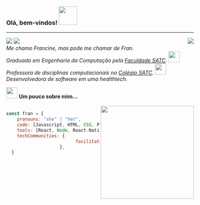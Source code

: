 
### Olá, bem-vindos! <img src="https://media.giphy.com/media/dXR4F5BlIM7E1wTHsA/giphy.gif" width="50" >
---
[![](https://img.shields.io/badge/Francine_Cardoso-blue?style=flat-square&labelColor=blue&logo=linkedin)](https://www.linkedin.com/in/francinecardoso/)
![](https://img.shields.io/github/followers/francinecardoso?&label=Follow&style=flat-square&logo=github)
<img align = "right" src = "https://github-readme-stats.vercel.app/api/top-langs/?username=francinecardoso&show_icons=true&theme=synthwave" />   
*Me chamo Francine, mas pode me chamar de Fran.*  
*Graduada em Engenharia da Computação pela [Faculdade SATC](https://www.satc.edu.br).* <img src="https://media.giphy.com/media/h4x6RMBru1Mx7zLWko/giphy.gif" width="30">     
*Professora de disciplinas computacionais no [Colégio SATC](https://www.satc.edu.br).* <img src="https://media.giphy.com/media/2Yj2vRSHrhZIUyVPGl/giphy.gif" width="30">   
*Desenvolvedora de software em uma healthtech.* 
</br> 

<img src="https://media.giphy.com/media/5ndklThG9vUUdTmgMn/giphy.gif" width="30"> **Um pouco sobre mim...**      
</br>
<img align='right' src="https://media.giphy.com/media/VJBOz97TCRftgQWbMJ/giphy.gif" width="250">  

```javascript
const fran = {
    pronouns: "she" | "her",
    code: [Javascript, HTML, CSS, Python, Java],
    tools: [React, Node, React-Native, Styled-Components],
    techCommunities: {
                          facilitator: "HelloWomen",
                    },
  }
```

<!--
Inspirado em https://github.com/Thaiane/Thaiane


